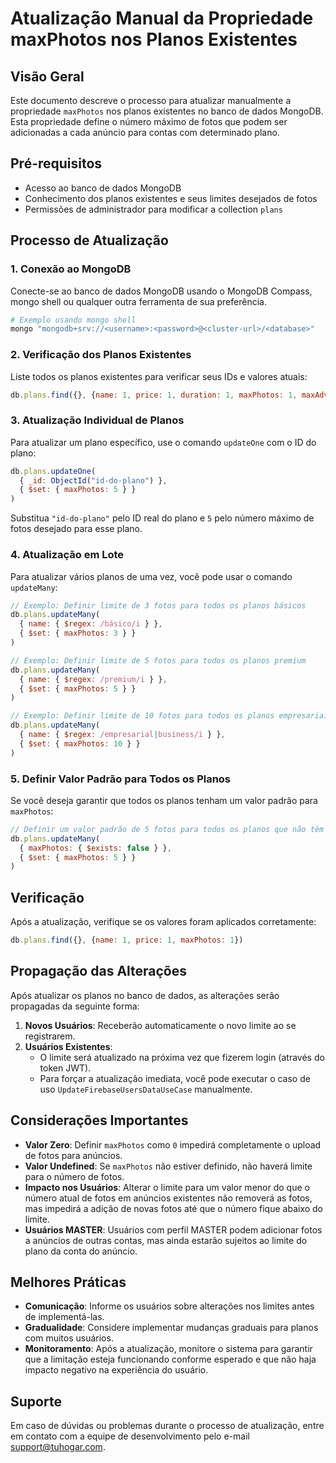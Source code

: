 # Atualização Manual da Propriedade maxPhotos nos Planos Existentes

## Visão Geral

Este documento descreve o processo para atualizar manualmente a propriedade `maxPhotos` nos planos existentes no banco de dados MongoDB. Esta propriedade define o número máximo de fotos que podem ser adicionadas a cada anúncio para contas com determinado plano.

## Pré-requisitos

- Acesso ao banco de dados MongoDB
- Conhecimento dos planos existentes e seus limites desejados de fotos
- Permissões de administrador para modificar a collection `plans`

## Processo de Atualização

### 1. Conexão ao MongoDB

Conecte-se ao banco de dados MongoDB usando o MongoDB Compass, mongo shell ou qualquer outra ferramenta de sua preferência.

```bash
# Exemplo usando mongo shell
mongo "mongodb+srv://<username>:<password>@<cluster-url>/<database>"
```

### 2. Verificação dos Planos Existentes

Liste todos os planos existentes para verificar seus IDs e valores atuais:

```javascript
db.plans.find({}, {name: 1, price: 1, duration: 1, maxPhotos: 1, maxAdvertisements: 1})
```

### 3. Atualização Individual de Planos

Para atualizar um plano específico, use o comando `updateOne` com o ID do plano:

```javascript
db.plans.updateOne(
  { _id: ObjectId("id-do-plano") },
  { $set: { maxPhotos: 5 } }
)
```

Substitua `"id-do-plano"` pelo ID real do plano e `5` pelo número máximo de fotos desejado para esse plano.

### 4. Atualização em Lote

Para atualizar vários planos de uma vez, você pode usar o comando `updateMany`:

```javascript
// Exemplo: Definir limite de 3 fotos para todos os planos básicos
db.plans.updateMany(
  { name: { $regex: /básico/i } },
  { $set: { maxPhotos: 3 } }
)

// Exemplo: Definir limite de 5 fotos para todos os planos premium
db.plans.updateMany(
  { name: { $regex: /premium/i } },
  { $set: { maxPhotos: 5 } }
)

// Exemplo: Definir limite de 10 fotos para todos os planos empresariais
db.plans.updateMany(
  { name: { $regex: /empresarial|business/i } },
  { $set: { maxPhotos: 10 } }
)
```

### 5. Definir Valor Padrão para Todos os Planos

Se você deseja garantir que todos os planos tenham um valor padrão para `maxPhotos`:

```javascript
// Definir um valor padrão de 5 fotos para todos os planos que não têm maxPhotos definido
db.plans.updateMany(
  { maxPhotos: { $exists: false } },
  { $set: { maxPhotos: 5 } }
)
```

## Verificação

Após a atualização, verifique se os valores foram aplicados corretamente:

```javascript
db.plans.find({}, {name: 1, price: 1, maxPhotos: 1})
```

## Propagação das Alterações

Após atualizar os planos no banco de dados, as alterações serão propagadas da seguinte forma:

1. **Novos Usuários**: Receberão automaticamente o novo limite ao se registrarem.
2. **Usuários Existentes**: 
   - O limite será atualizado na próxima vez que fizerem login (através do token JWT).
   - Para forçar a atualização imediata, você pode executar o caso de uso `UpdateFirebaseUsersDataUseCase` manualmente.

## Considerações Importantes

- **Valor Zero**: Definir `maxPhotos` como `0` impedirá completamente o upload de fotos para anúncios.
- **Valor Undefined**: Se `maxPhotos` não estiver definido, não haverá limite para o número de fotos.
- **Impacto nos Usuários**: Alterar o limite para um valor menor do que o número atual de fotos em anúncios existentes não removerá as fotos, mas impedirá a adição de novas fotos até que o número fique abaixo do limite.
- **Usuários MASTER**: Usuários com perfil MASTER podem adicionar fotos a anúncios de outras contas, mas ainda estarão sujeitos ao limite do plano da conta do anúncio.

## Melhores Práticas

- **Comunicação**: Informe os usuários sobre alterações nos limites antes de implementá-las.
- **Gradualidade**: Considere implementar mudanças graduais para planos com muitos usuários.
- **Monitoramento**: Após a atualização, monitore o sistema para garantir que a limitação esteja funcionando conforme esperado e que não haja impacto negativo na experiência do usuário.

## Suporte

Em caso de dúvidas ou problemas durante o processo de atualização, entre em contato com a equipe de desenvolvimento pelo e-mail support@tuhogar.com.
